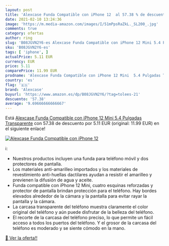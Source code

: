 ```yaml
---
layout: post
title: 'Alexcase Funda Compatible con iPhone 12  al 57.38 % de descuento'
date: 2021-02-10 13:24:36
image: 'https://m.media-amazon.com/images/I/51mPpsRaZkL._SL200_.jpg'
comments: true
category: ofertas
author: ring
slug: 'B08JGVN2Y6-es Alexcase Funda Compatible con iPhone 12 Mini 5.4 Pulgadas...'
sku: 'B08JGVN2Y6-es'
tags: [ 'iphone', ]
actualPrice: 5.11 EUR
currency: EUR
price: 5.11
comparePrice: 11.99 EUR
prodname: 'Alexcase Funda Compatible con iPhone 12 Mini  5.4 Pulgadas Transparente'
country: 'es'
flag: '🇪🇸'
brand: 'Alexcase'
buyurl: 'https://www.amazon.es/dp/B08JGVN2Y6/?tag=tolees-21'
descuento: '57.38'
average: '9.69666666666667'
---
```


Está [Alexcase Funda Compatible con iPhone 12 Mini  5.4 Pulgadas Transparente](https://www.amazon.es/dp/B08JGVN2Y6/?tag=tolees-21) con 57.38 de descuento por 5.11 EUR (original: 11.99 EUR) en el siguiente enlace!

[![Alexcase Funda Compatible con iPhone 12 ](https://m.media-amazon.com/images/I/51mPpsRaZkL._SL200_.jpg)](https://www.amazon.es/dp/B08JGVN2Y6/?tag=tolees-21)

ℹ️:

- Nuestros productos incluyen una funda para teléfono móvil y dos protectores de pantalla.
- Los materiales anti-amarilleo importados y los materiales de revestimiento anti-huellas dactilares ayudan a resistir el amarilleo y previenen la difusión de agua y aceite.
- Funda compatible con iPhone 12 Mini, cuatro esquinas reforzadas y protector de pantalla brindan protección para el teléfono. Hay bordes elevados alrededor de la cámara y la pantalla para evitar rayar la pantalla y la cámara.
- La carcasa transparente del teléfono muestra claramente el color original del teléfono y aún puede disfrutar de la belleza del teléfono.
- El recorte de la carcasa del teléfono preciso, lo que permite un fácil acceso a todos los puertos del teléfono. Y el grosor de la carcasa del teléfono es moderado y se siente cómodo en la mano.

[🛒 Ver la oferta!!](https://www.amazon.es/dp/B08JGVN2Y6/?tag=tolees-21)
